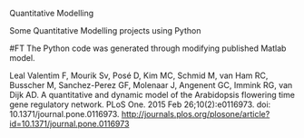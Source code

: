 Quantitative Modelling

Some Quantitative Modelling projects using Python

#FT
The Python code was generated through modifying published Matlab model.

Leal Valentim F, Mourik Sv, Posé D, Kim MC, Schmid M, van Ham RC, Busscher M, 
Sanchez-Perez GF, Molenaar J, Angenent GC, Immink RG, van Dijk AD. A quantitative
and dynamic model of the Arabidopsis flowering time gene regulatory network. PLoS
One. 2015 Feb 26;10(2):e0116973. doi: 10.1371/journal.pone.0116973. 
http://journals.plos.org/plosone/article?id=10.1371/journal.pone.0116973


